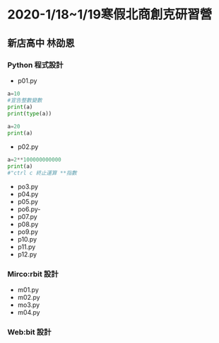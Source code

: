 # 2020-1/18~1/19寒假北商創克研習營
## 新店高中    林劭恩

### Python 程式設計
- p01.py
``` python
a=10
#宣告整數變數
print(a)
print(type(a))
  
a=20
print(a) 
```
- p02.py
``` python
a=2**100000000000
print(a)
#"ctrl c 終止運算 **指數
```
- po3.py
- p04.py
- p05.py
- po6.py- 
- p07.py
- p08.py
- po9.py
- p10.py
- p11.py
- p12.py
### Mirco:rbit 設計
- m01.py
- m02.py
- mo3.py
- m04.py

### Web:bit 設計
